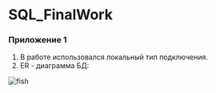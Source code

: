 # SQL_FinalWork
### Приложение 1
1. В работе использовался локальный тип подключения. 
2. ER - диаграмма БД:

![fish](https://user-images.githubusercontent.com/72889535/151113231-b3978797-3a08-4ba5-b9e8-46d873ef2ccf.jpg)
